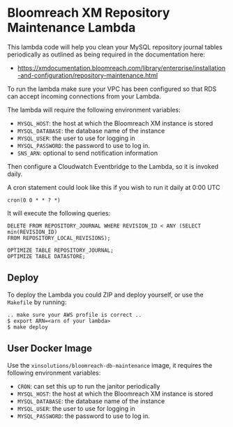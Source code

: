 # Bloomreach XM Repository Maintenance Lambda

This lambda code will help you clean your MySQL repository journal tables periodically as outlined as being required in 
the documentation here: 

* https://xmdocumentation.bloomreach.com/library/enterprise/installation-and-configuration/repository-maintenance.html

To run the lambda make sure your VPC has been configured so that RDS can accept incoming connections from your Lambda. 

The lambda will require the following environment variables:

* `MYSQL_HOST`: the host at which the Bloomreach XM instance is stored
* `MYSQL_DATABASE`: the database name of the instance
* `MYSQL_USER`: the user to use for logging in
* `MYSQL_PASSWORD`: the password to use to log in. 
* `SNS_ARN`: optional to send notification information

Then configure a Cloudwatch Eventbridge to the Lambda, so it is invoked daily.

A cron statement could look like this if you wish to run it daily at 0:00 UTC

    cron(0 0 * * ? *)

It will execute the following queries:


    DELETE FROM REPOSITORY_JOURNAL WHERE REVISION_ID < ANY (SELECT min(REVISION_ID)
    FROM REPOSITORY_LOCAL_REVISIONS);

    OPTIMIZE TABLE REPOSITORY_JOURNAL;
    OPTIMIZE TABLE DATASTORE;


## Deploy

To deploy the Lambda you could ZIP and deploy yourself, or use the `Makefile` by running:

    .. make sure your AWS profile is correct ..
    $ export ARN=<arn of your lambda>
    $ make deploy


## User Docker Image

Use the `xinsolutions/bloomreach-db-maintenance` image, it requires the following environment variables:

* `CRON`: can set this up to run the janitor periodically
* `MYSQL_HOST`: the host at which the Bloomreach XM instance is stored
* `MYSQL_DATABASE`: the database name of the instance
* `MYSQL_USER`: the user to use for logging in
* `MYSQL_PASSWORD`: the password to use to log in.

